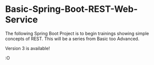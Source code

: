 # Basic-Spring-Boot-REST-Web-Service
The following Spring Boot Project is to begin trainings showing simple concepts of REST. This will be a series from Basic too Advanced.

Version 3 is available! 

:O
